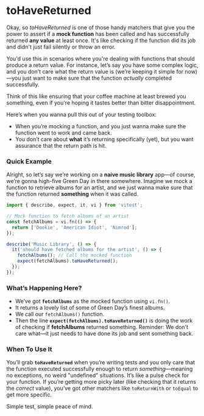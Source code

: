 # toHaveReturned

Okay, so _toHaveReturned_ is one of those handy matchers that give you the power to assert if a **mock function** has been called and has successfully returned **any value** at least once. It's like checking if the function did its job and didn't just fail silently or throw an error.

You'd use this in scenarios where you're dealing with functions that should produce a return value. For instance, let’s say you have some complex logic, and you don’t care what the return value is (we’re keeping it simple for now)—you just want to make sure that the function _actually_ completed successfully.

Think of this like ensuring that your coffee machine at least brewed you something, even if you're hoping it tastes better than bitter disappointment.

Here’s when you wanna pull this out of your testing toolbox:

- When you’re mocking a function, and you just wanna make sure the function went to work and came back.
- You don’t care about **what** it’s returning specifically (yet), but you want assurance that the return path is hit.

### Quick Example

Alright, so let’s say we’re working on a **naive music library** app—of course, we’re gonna high-five Green Day in there somewhere. Imagine we mock a function to retrieve albums for an artist, and we just wanna make sure that the function returned **something** when it was called.

```javascript
import { describe, expect, it, vi } from 'vitest';

// Mock function to fetch albums of an artist
const fetchAlbums = vi.fn(() => {
  return ['Dookie', 'American Idiot', 'Nimrod'];
});

describe('Music Library', () => {
  it('should have fetched albums for the artist', () => {
    fetchAlbums(); // Call the mocked function
    expect(fetchAlbums).toHaveReturned();
  });
});
```

### What’s Happening Here?

- We’ve got **`fetchAlbums`** as the mocked function using `vi.fn()`.
- It returns a lovely list of some of Green Day’s finest albums.
- We call our `fetchAlbums()` function.
- Then the line **`expect(fetchAlbums).toHaveReturned()`** is doing the work of checking if **fetchAlbums** returned something. Reminder: We don’t care what—it just needs to have done its job and sent something back.

### When To Use It

You’ll grab **`toHaveReturned`** when you’re writing tests and you only care that the function executed successfully enough to return _something_—meaning no exceptions, no weird "undefined" situations. It’s like a pulse check for your function. If you’re getting more picky later (like checking that it returns the _correct_ value), you’ve got other matchers like `toReturnWith` or `toEqual` to get more specific.

Simple test, simple peace of mind.
